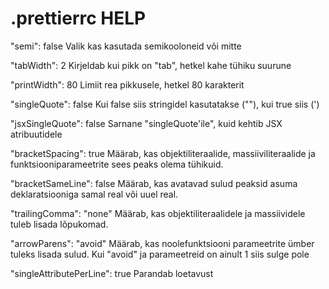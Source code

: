 # .prettierrc HELP

"semi": false
Valik kas kasutada semikooloneid või mitte

"tabWidth": 2
Kirjeldab kui pikk on "tab", hetkel kahe tühiku suurune

"printWidth": 80
Limiit rea pikkusele, hetkel 80 karakterit

"singleQuote": false
Kui false siis stringidel kasutatakse (""), kui true siis (')

"jsxSingleQuote": false
Sarnane "singleQuote'ile", kuid kehtib JSX atribuutidele

"bracketSpacing": true
Määrab, kas objektiliteraalide, massiiviliteraalide ja funktsiooniparameetrite sees peaks olema tühikuid.

"bracketSameLine": false
Määrab, kas avatavad sulud peaksid asuma deklaratsiooniga samal real või uuel real.

"trailingComma": "none"
Määrab, kas objektiliteraalidele ja massiividele tuleb lisada lõpukomad.

"arrowParens": "avoid"
Määrab, kas noolefunktsiooni parameetrite ümber tuleks lisada sulud. Kui "avoid" ja parameetreid on ainult 1 siis sulge pole

"singleAttributePerLine": true
Parandab loetavust
